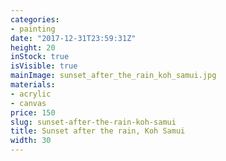 ```yaml
---
categories:
- painting
date: "2017-12-31T23:59:31Z"
height: 20
inStock: true
isVisible: true
mainImage: sunset_after_the_rain_koh_samui.jpg
materials:
- acrylic
- canvas
price: 150
slug: sunset-after-the-rain-koh-samui
title: Sunset after the rain, Koh Samui
width: 30
---
```


